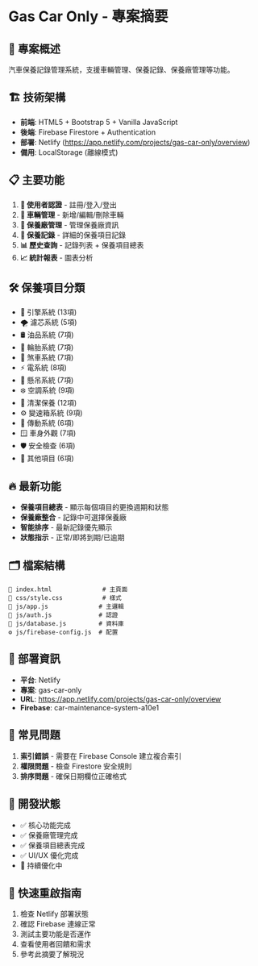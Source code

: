 # Gas Car Only - 專案摘要

## 🚗 **專案概述**
汽車保養記錄管理系統，支援車輛管理、保養記錄、保養廠管理等功能。

## 🏗️ **技術架構**
- **前端**: HTML5 + Bootstrap 5 + Vanilla JavaScript
- **後端**: Firebase Firestore + Authentication
- **部署**: Netlify (https://app.netlify.com/projects/gas-car-only/overview)
- **備用**: LocalStorage (離線模式)

## 📋 **主要功能**
1. **🔐 使用者認證** - 註冊/登入/登出
2. **🚗 車輛管理** - 新增/編輯/刪除車輛
3. **🏪 保養廠管理** - 管理保養廠資訊
4. **🔧 保養記錄** - 詳細的保養項目記錄
5. **📊 歷史查詢** - 記錄列表 + 保養項目總表
6. **📈 統計報表** - 圖表分析

## 🛠️ **保養項目分類**
- 🔧 引擎系統 (13項)
- 🌪️ 濾芯系統 (5項)
- 🛢️ 油品系統 (7項)
- 🛞 輪胎系統 (7項)
- 🛑 煞車系統 (7項)
- ⚡ 電系統 (8項)
- 🏃 懸吊系統 (7項)
- ❄️ 空調系統 (9項)
- 🧽 清潔保養 (12項)
- ⚙️ 變速箱系統 (9項)
- 🔩 傳動系統 (6項)
- 🪟 車身外觀 (7項)
- 🛡️ 安全檢查 (6項)
- 🔧 其他項目 (6項)

## 🔥 **最新功能**
- **保養項目總表** - 顯示每個項目的更換週期和狀態
- **保養廠整合** - 記錄中可選擇保養廠
- **智能排序** - 最新記錄優先顯示
- **狀態指示** - 正常/即將到期/已逾期

## 🗂️ **檔案結構**
```
📄 index.html              # 主頁面
🎨 css/style.css           # 樣式
🔧 js/app.js              # 主邏輯
🔐 js/auth.js             # 認證
💾 js/database.js         # 資料庫
⚙️ js/firebase-config.js  # 配置
```

## 🚀 **部署資訊**
- **平台**: Netlify
- **專案**: gas-car-only
- **URL**: https://app.netlify.com/projects/gas-car-only/overview
- **Firebase**: car-maintenance-system-a10e1

## 🔧 **常見問題**
1. **索引錯誤** - 需要在 Firebase Console 建立複合索引
2. **權限問題** - 檢查 Firestore 安全規則
3. **排序問題** - 確保日期欄位正確格式

## 📝 **開發狀態**
- ✅ 核心功能完成
- ✅ 保養廠管理完成
- ✅ 保養項目總表完成
- ✅ UI/UX 優化完成
- 🔄 持續優化中

## 🎯 **快速重啟指南**
1. 檢查 Netlify 部署狀態
2. 確認 Firebase 連線正常
3. 測試主要功能是否運作
4. 查看使用者回饋和需求
5. 參考此摘要了解現況